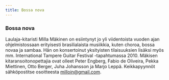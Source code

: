 ```yaml
---
title: Bossa nova
---
```


### Bossa nova

Laulaja-kitaristi Milla Mäkinen on esiintynyt jo yli viidentoista vuoden ajan ohjelmistossaan erityisesti brasilialaista musiikkia, kuten choroa, bossa novaa ja sambaa. Hän on konsertoinut yksityisten tilaisuuksien lisäksi myös mm. International Tampere Guitar Festival -tapahtumassa 2010. Mäkisen kitaransoitonopettajia ovat olleet Peter Engberg, Fabio de Oliveira, Pekka Miettinen, Otto Berger, Juha Johansson ja Marjo Leppä. Keikkapyynnöt sähköpostitse osoitteesta [milloin@gmail.com](mailto:milloin@gmail.com). 
